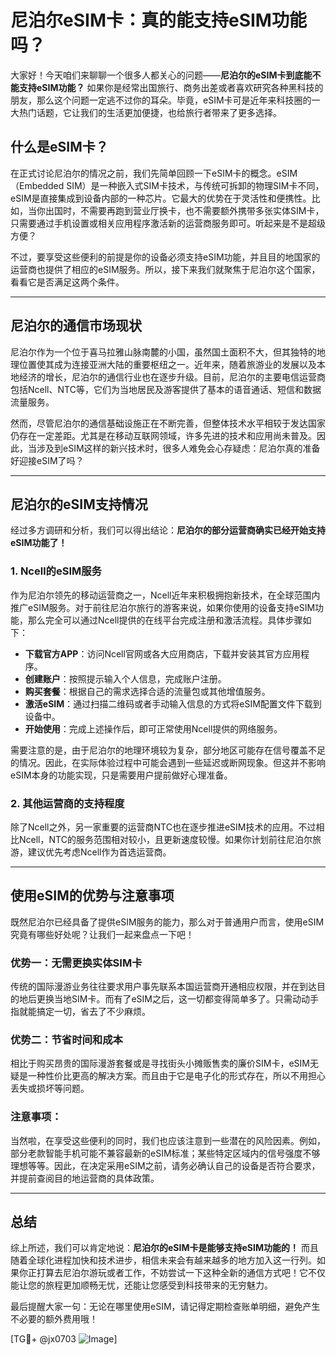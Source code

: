 # 尼泊尔eSIM卡：真的能支持eSIM功能吗？

大家好！今天咱们来聊聊一个很多人都关心的问题——**尼泊尔的eSIM卡到底能不能支持eSIM功能？** 如果你是经常出国旅行、商务出差或者喜欢研究各种黑科技的朋友，那么这个问题一定逃不过你的耳朵。毕竟，eSIM卡可是近年来科技圈的一大热门话题，它让我们的生活更加便捷，也给旅行者带来了更多选择。

## 什么是eSIM卡？

在正式讨论尼泊尔的情况之前，我们先简单回顾一下eSIM卡的概念。eSIM（Embedded SIM）是一种嵌入式SIM卡技术，与传统可拆卸的物理SIM卡不同，eSIM是直接集成到设备内部的一种芯片。它最大的优势在于灵活性和便携性。比如，当你出国时，不需要再跑到营业厅换卡，也不需要额外携带多张实体SIM卡，只需要通过手机设置或相关应用程序激活新的运营商服务即可。听起来是不是超级方便？

不过，要享受这些便利的前提是你的设备必须支持eSIM功能，并且目的地国家的运营商也提供了相应的eSIM服务。所以，接下来我们就聚焦于尼泊尔这个国家，看看它是否满足这两个条件。

---

## 尼泊尔的通信市场现状

尼泊尔作为一个位于喜马拉雅山脉南麓的小国，虽然国土面积不大，但其独特的地理位置使其成为连接亚洲大陆的重要枢纽之一。近年来，随着旅游业的发展以及本地经济的增长，尼泊尔的通信行业也在逐步升级。目前，尼泊尔的主要电信运营商包括Ncell、NTC等，它们为当地居民及游客提供了基本的语音通话、短信和数据流量服务。

然而，尽管尼泊尔的通信基础设施正在不断完善，但整体技术水平相较于发达国家仍存在一定差距。尤其是在移动互联网领域，许多先进的技术和应用尚未普及。因此，当涉及到eSIM这样的新兴技术时，很多人难免会心存疑虑：尼泊尔真的准备好迎接eSIM了吗？

---

## 尼泊尔的eSIM支持情况

经过多方调研和分析，我们可以得出结论：**尼泊尔的部分运营商确实已经开始支持eSIM功能了！**

### 1. Ncell的eSIM服务
作为尼泊尔领先的移动运营商之一，Ncell近年来积极拥抱新技术，在全球范围内推广eSIM服务。对于前往尼泊尔旅行的游客来说，如果你使用的设备支持eSIM功能，那么完全可以通过Ncell提供的在线平台完成注册和激活流程。具体步骤如下：

- **下载官方APP**：访问Ncell官网或各大应用商店，下载并安装其官方应用程序。
- **创建账户**：按照提示输入个人信息，完成账户注册。
- **购买套餐**：根据自己的需求选择合适的流量包或其他增值服务。
- **激活eSIM**：通过扫描二维码或者手动输入信息的方式将eSIM配置文件下载到设备中。
- **开始使用**：完成上述操作后，即可正常使用Ncell提供的网络服务。

需要注意的是，由于尼泊尔的地理环境较为复杂，部分地区可能存在信号覆盖不足的情况。因此，在实际体验过程中可能会遇到一些延迟或断网现象。但这并不影响eSIM本身的功能实现，只是需要用户提前做好心理准备。

### 2. 其他运营商的支持程度
除了Ncell之外，另一家重要的运营商NTC也在逐步推进eSIM技术的应用。不过相比Ncell，NTC的服务范围相对较小，且更新速度较慢。如果你计划前往尼泊尔旅游，建议优先考虑Ncell作为首选运营商。

---

## 使用eSIM的优势与注意事项

既然尼泊尔已经具备了提供eSIM服务的能力，那么对于普通用户而言，使用eSIM究竟有哪些好处呢？让我们一起来盘点一下吧！

### 优势一：无需更换实体SIM卡
传统的国际漫游业务往往要求用户事先联系本国运营商开通相应权限，并在到达目的地后更换当地SIM卡。而有了eSIM之后，这一切都变得简单多了。只需动动手指就能搞定一切，省去了不少麻烦。

### 优势二：节省时间和成本
相比于购买昂贵的国际漫游套餐或是寻找街头小摊贩售卖的廉价SIM卡，eSIM无疑是一种性价比更高的解决方案。而且由于它是电子化的形式存在，所以不用担心丢失或损坏等问题。

### 注意事项：
当然啦，在享受这些便利的同时，我们也应该注意到一些潜在的风险因素。例如，部分老款智能手机可能不兼容最新的eSIM标准；某些特定区域内的信号强度不够理想等等。因此，在决定采用eSIM之前，请务必确认自己的设备是否符合要求，并提前查阅目的地运营商的具体政策。

---

## 总结

综上所述，我们可以肯定地说：**尼泊尔的eSIM卡是能够支持eSIM功能的！** 而且随着全球化进程加快和技术进步，相信未来会有越来越多的地方加入这一行列。如果你正打算去尼泊尔游玩或者工作，不妨尝试一下这种全新的通信方式吧！它不仅能让您的旅程更加顺畅无忧，还能让您感受到科技带来的无穷魅力。

最后提醒大家一句：无论在哪里使用eSIM，请记得定期检查账单明细，避免产生不必要的额外费用哦！

[TG💪+ @jx0703 ![Image](https://github.com/user-attachments/assets/dbca1d08-cadb-493c-b0ec-ad6f7a83f270)]